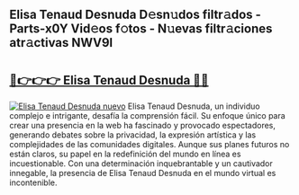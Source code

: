 ## Elisa Tenaud Desnuda D𝚎sn𝚞dos filtr𝚊dos - Parts-x0Y Vid𝚎os f𝚘tos - N𝚞evas filtr𝚊ciones atr𝚊ctivas NWV9l

# <h2><a href="http://mbboil0.tromn.icu/?c=Elisa+Tenaud+Desnuda">🔗👉👉👉 Elisa Tenaud Desnuda 🔗🔗</a></h2>

[![Elisa Tenaud Desnuda nuevo](https://i.imgur.com/pEAQMta.gif)](http://mbboil0.tromn.icu/?c=Elisa+Tenaud+Desnuda)
Elisa Tenaud Desnuda, un individuo complejo e intrigante, desafía la comprensión fácil. Su enfoque único para crear una presencia en la web ha fascinado y provocado espectadores, generando debates sobre la privacidad, la expresión artística y las complejidades de las comunidades digitales. Aunque sus planes futuros no están claros, su papel en la redefinición del mundo en línea es incuestionable. Con una determinación inquebrantable y un cautivador innegable, la presencia de Elisa Tenaud Desnuda en el mundo virtual es incontenible.
